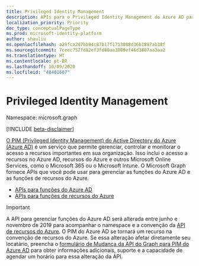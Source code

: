 ```yaml
---
title: Privileged Identity Management
description: APIs para o Privileged Identity Management do Azure AD para gerenciar as funções do Azure Active Directory e as funções de recursos do Azure.
localization_priority: Priority
doc_type: conceptualPageType
ms.prod: microsoft-identity-platform
author: shauliu
ms.openlocfilehash: a29fca2d7bb94c87b17f1713088d36b1897ab38f
ms.sourcegitcommit: 7ceec757fd82ef3fd80aa3089ef46d3807aa3aa2
ms.translationtype: HT
ms.contentlocale: pt-BR
ms.lasthandoff: 10/09/2020
ms.locfileid: "48401607"
---
```

# <a name="privileged-identity-management"></a>Privileged Identity Management

Namespace: microsoft.graph

[!INCLUDE [beta-disclaimer](../../includes/beta-disclaimer.md)]

[O PIM (Privileged Identity Management) do Active Directory do Azure (Azure AD)](/azure/active-directory/privileged-identity-management/pim-configure) é um serviço que permite gerenciar, controlar e monitorar o acesso a recursos importantes em sua organização. Isso inclui o acesso a recursos no Azure AD, recursos do Azure e outros Microsoft Online Services, como o Microsoft 365 ou o Microsoft Intune. O Microsoft Graph fornece APIs que você pode usar para gerenciar as funções do Azure AD e as funções de recursos do Azure.

- [APIs para funções do Azure AD](privilegedidentitymanagement-directory.md)
- [APIs para funções de recursos do Azure](privilegedidentitymanagement-resources.md)

> [!IMPORTANT]
> A API para gerenciar funções do Azure AD será alterada entre junho e novembro de 2019 para acompanhar o namespace e a convenção da [API de recursos do Azure](privilegedidentitymanagement-resources.md). O PIM do Azure AD se tornará um recurso na convenção de recursos do Azure. Se essa alteração afetar diretamente seu locatário, preencha o [formulário de Mudança da API do Graph para PIM do Azure AD](https://forms.office.com/Pages/ResponsePage.aspx?id=v4j5cvGGr0GRqy180BHbRzfBSoy7dT5DqNLWwotW3OFUNFFMRlRLSUtRNEdDWEZHN05LT09IWjkyTS4u) para obter informações adicionais, suporte e a capacidade de agendar um horário para essa alteração da API.

<!-- uuid: 8fcb5dbc-d5aa-4681-8e31-b001d5168d79
2015-10-25 14:57:30 UTC -->
<!--
{
  "type": "#page.annotation",
  "description": "Service root",
  "keywords": "",
  "section": "documentation",
  "tocPath": "",
  "suppressions": []
}
-->
